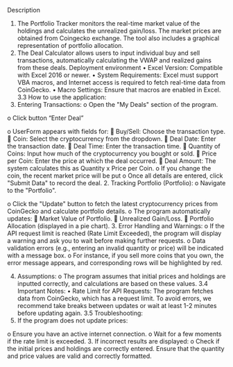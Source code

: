Description
1.	The Portfolio Tracker monitors the real-time market value of the holdings and calculates the unrealized gain/loss. The market prices are obtained from Coingecko exchange. The tool also includes a graphical representation of portfolio allocation. 
2.	The Deal Calculator allows users to input individual buy and sell transactions, automatically calculating the VWAP and realized gains from these deals. 
Deployment environment
•	Excel Version: Compatible with Excel 2016 or newer.
•	System Requirements: Excel must support VBA macros, and Internet access is required to fetch real-time data from CoinGecko.
•	Macro Settings: Ensure that macros are enabled in Excel.
3.3 How to use the application:
1.	Entering Transactions:
o	Open the "My Deals" section of the program. 
 
o	Click button “Enter Deal”
 
o	UserForm appears with fields for:
	Buy/Sell: Choose the transaction type.
	Coin: Select the cryptocurrency from the dropdown.
	Deal Date: Enter the transaction date.
	Deal Time: Enter the transaction time.
	Quantity of Coins: Input how much of the cryptocurrency you bought or sold.
	Price per Coin: Enter the price at which the deal occurred.
	Deal Amount: The system calculates this as Quantity x Price per Coin.
o	If you change the coin, the recent market price will be put 
o	Once all details are entered, click "Submit Data" to record the deal.
2.	Tracking Portfolio (Portfolio):
o	Navigate to the "Portfolio".
 
o	Click the "Update" button to fetch the latest cryptocurrency prices from CoinGecko and calculate portfolio details.
o	The program automatically updates:
	Market Value of Portfolio.
	Unrealized Gain/Loss.
	Portfolio Allocation (displayed in a pie chart).
3.	Error Handling and Warnings:
o	If the API request limit is reached (Rate Limit Exceeded), the program will display a warning and ask you to wait before making further requests.
o	Data validation errors (e.g., entering an invalid quantity or price) will be indicated with a message box.
o	For instance, if you sell more coins that you own, the error message appears, and corresponding rows will be highlighted by red.
 
4.	Assumptions:
o	The program assumes that initial prices and holdings are inputted correctly, and calculations are based on these values.
3.4 Important Notes:
•	Rate Limit for API Requests: The program fetches data from CoinGecko, which has a request limit. To avoid errors, we recommend take breaks between updates or wait at least 1-2 minutes before updating again.
3.5 Troubleshooting:
1.	If the program does not update prices:

o	Ensure you have an active internet connection.
o	Wait for a few moments if the rate limit is exceeded.
3.	If incorrect results are displayed:
o	Check if the initial prices and holdings are correctly entered.
Ensure that the quantity and price values are valid and correctly formatted.

